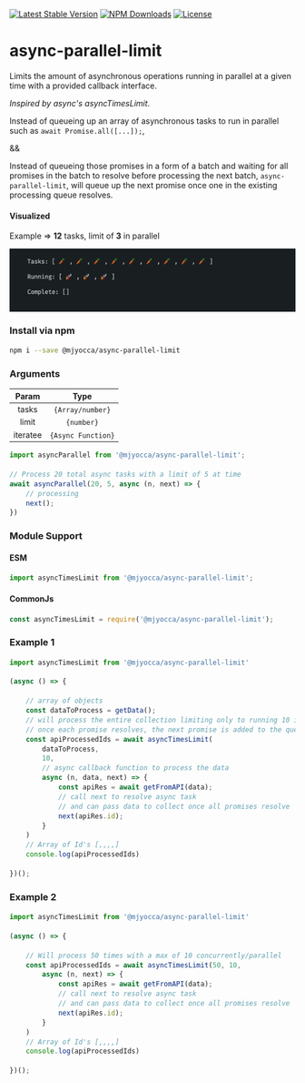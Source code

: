 

[![Latest Stable Version](https://img.shields.io/npm/v/@mjyocca/async-parallel-limit.svg)](https://www.npmjs.com/package/sfdx-deploy-webpack-plugin)
[![NPM Downloads](https://img.shields.io/npm/dm/sfdx-deploy-webpack-plugin.svg)](https://www.npmjs.com/package/@mjyocca/async-parallel-limit)
[![License](https://img.shields.io/github/license/mjyocca/async-parallel-limit.svg)](https://github.com/mjyocca/async-parallel-limit)


# async-parallel-limit

Limits the amount of asynchronous operations running in parallel at a given time with a provided callback interface. 

*Inspired by async's asyncTimesLimit*.

Instead of queueing up an array of asynchronous tasks to run in parallel such as `await Promise.all([...]);`, 

&&

Instead of queueing those promises in a form of a batch and waiting for all promises in the batch to resolve before processing the next batch,
`async-parallel-limit`, will queue up the next promise once one in the existing processing queue resolves.


<!-- 
Instead of chunking a batch of promises and waiting for each chunk to ***all*** resolve (Promise.all([...])), once one promise resolves, it adds the next promise to the queue so there is always a constant amount of asynchronous tasks running. -->


#### Visualized

Example => **12** tasks, limit of **3** in parallel

<img align="center" src="https://github.com/mjyocca/async-parallel-limit/blob/main/parallel.gif" />


### Install via npm

```bash
npm i --save @mjyocca/async-parallel-limit
```


<h3>Arguments</h2>

|    Param     |        Type       |                                                           
| :---------:  | :--------------:  |
|   tasks      | `{Array/number}`  |                                        
|    limit     | `{number}`         | 
|   iteratee   | `{Async Function}`   |


```js
import asyncParallel from '@mjyocca/async-parallel-limit';

// Process 20 total async tasks with a limit of 5 at time
await asyncParallel(20, 5, async (n, next) => {
    // processing
    next();
})
```

### Module Support

#### ESM

```js
import asyncTimesLimit from '@mjyocca/async-parallel-limit';
```

#### CommonJs

```js
const asyncTimesLimit = require('@mjyocca/async-parallel-limit');
```


### Example 1

```js
import asyncTimesLimit from '@mjyocca/async-parallel-limit'

(async () => {

    // array of objects
    const dataToProcess = getData();
    // will process the entire collection limiting only to running 10 in parallel
    // once each promise resolves, the next promise is added to the queue
    const apiProcessedIds = await asyncTimesLimit(
        dataToProcess, 
        10, 
        // async callback function to process the data
        async (n, data, next) => {
            const apiRes = await getFromAPI(data);
            // call next to resolve async task
            // and can pass data to collect once all promises resolve
            next(apiRes.id);
        }
    )
    // Array of Id's [,,,,]
    console.log(apiProcessedIds)

})();
```


### Example 2

```js
import asyncTimesLimit from '@mjyocca/async-parallel-limit'

(async () => {

    // Will process 50 times with a max of 10 concurrently/parallel
    const apiProcessedIds = await asyncTimesLimit(50, 10, 
        async (n, next) => {
            const apiRes = await getFromAPI(data);
            // call next to resolve async task
            // and can pass data to collect once all promises resolve
            next(apiRes.id);
        }
    )
    // Array of Id's [,,,,]
    console.log(apiProcessedIds)

})();
```
